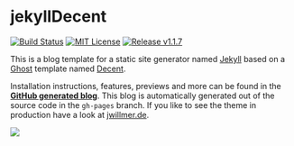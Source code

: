 # jekyllDecent
[![Build Status](https://travis-ci.org/jwillmer/jekyllDecent.svg?branch=gh-pages)](https://travis-ci.org/jwillmer/jekyllDecent) 
[![MIT License](https://img.shields.io/badge/license-MIT-green.svg)](#license)
[![Release v1.1.7](https://img.shields.io/badge/release-v1.1.8-blue.svg)](https://github.com/jwillmer/jekyllDecent/releases/tag/1.1.8)

This is a blog template for a static site generator named [Jekyll](https://jekyllrb.com/docs/home/) based on a [Ghost](https://ghost.org) template named [Decent](https://github.com/serenader2014/decent). 

Installation instructions, features, previews and more can be found in the **[GitHub generated blog](https://jwillmer.github.io/jekyllDecent)**. This blog is automatically generated out of the source code in the `gh-pages` branch. If you like to see the theme in production have a look at [jwillmer.de](https://jwillmer.de).

[![](https://raw.githubusercontent.com/jwillmer/jekyllDecent/gh-pages/media/img/2016-06-08-Readme-front-page-previewe.jpg)](https://jwillmer.github.io/jekyllDecent)
